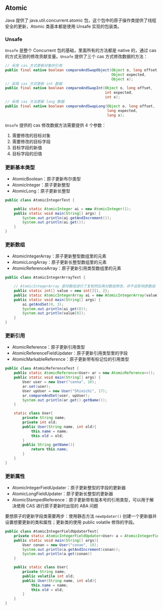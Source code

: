 ## Atomic
Java 提供了 java.util.concurrent.atomic 包，这个包中的原子操作类提供了线程安全的更新，Atomic 类基本都是使用 Unsafe 实现的包装类。

### Unsafe

`Unsafe` 是整个 Concurrent 包的基础，里面所有的方法都是 native 的，通过 cas 的方式无锁的修改贡献变量。`Unsafe` 提供了三个 cas 方式修改数据的方法：

```java
// 采用 cas 方式更新对象的引用
public final native boolean compareAndSwapObject(Object o, long offset,
                                                 Object expected,
                                                 Object x);
// 采用 cas 方式更新 int 数据
public final native boolean compareAndSwapInt(Object o, long offset,
                                              int expected,
                                              int x);
// 采用 cas 方法更新 long 数据
public final native boolean compareAndSwapLong(Object o, long offset,
                                               long expected,
                                               long x);
```

`Unsafe` 提供的 cas 修改数据方法需要提供 4 个参数：

1. 需要修改的目标对象
2. 需要修改的目标字段
3. 目标字段的新值
4. 目标字段的旧值



### 更新基本类型
- AtomicBoolean：原子更新布尔类型
- AtomicInteger：原子更新整型
- AtomicLong：原子更新长整型
```java
public class AtomicIntegerTest {

    public static AtomicInteger ai = new AtomicInteger(1);
    public static void main(String[] args) {
        System.out.println(ai.getAndIncrement());
        System.out.println(ai.get());
    }
}
```
### 更新数组
- AtomicIntegerArray：原子更新整型数组里的元素
- AtomicLongArray：原子更新长整型数组里的元素
- AtomicReferenceArray：原子更新引用类型数组里的元素
```java
public class AtomicIntegerArrayTest {

    // AtomicIntegerArray 是将数组进行了复制然后再对数组修改，并不会影响原数组
    public static int[] value = new int[]{1, 2};
    public static AtomicIntegerArray ai = new AtomicIntegerArray(value);
    public static void main(String[] args) {
        ai.getAndSet(0, 3);
        System.out.println(ai.get(0));
        System.out.println(value[0]);
    }
}
```
### 更新引用
- AtomicReference：原子更新引用类型
- AtomicReferenceFieldUpdater：原子更新引用类型里的字段
- AtomicMarkableReference：原子更新带有标记位的引用类型
```java
public class AtomicReferenceTest {
    public static AtomicReference<User> ar = new AtomicReference<>();
    public static void main(String[] args) {
        User user = new User("conna", 10);
        ar.set(user);
        User upUser = new User("Shinichi", 17);
        ar.compareAndSet(user, upUser);
        System.out.println(ar.get().getName());
    }

    static class User{
        private String name;
        private int old;
        public User(String name, int old){
            this.name = name;
            this.old = old;
        }
        public String getName(){
            return this.name;
        }
    }
}
```
### 更新属性
- AtomicIntegerFieldUpdater：原子更新整型的字段的更新器
- AtomicLongFieldUpdater：原子更新长整型的更新器
- AtomicStampedReference：原子更新带有版本号的引用类型，可以用于解决使用 CAS 进行原子更新时出现的 ABA 问题

要想原子的更新字段类需要两步：使用静态方法 ```newUpdater()``` 创建一个更新器并设置想要更新的类和属性；更新类的使用 public volatile 修饰的字段。
```java
public class AtomicIntegerFieldUpdaterTest{
    private static AtomicIntegerFieldUpdater<User> a = AtomicIntegerFieldUpdater.newUpdater(User.class, "old");
    public static void main(String[] args){
        User conan = new User("conan", 10);
        System.out.println(a.getAndIncrement(conan));
        System.out.println(a.get(conan))
    }

    public static class User{
        private String name;
        public volatile int old;
        public User(String name, int old){
            this.name = name;
            this.old = old;
        }
    }
}
```